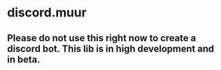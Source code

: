 # discord.muur
## Please do not use this right now to create a discord bot. This lib is in high development and in beta.
